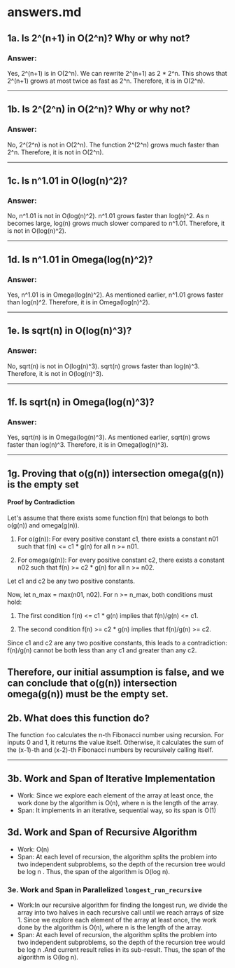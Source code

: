 # answers.md

## 1a. Is 2^(n+1) in O(2^n)? Why or why not?

### Answer:
Yes, 2^(n+1) is in O(2^n).
We can rewrite 2^(n+1) as 2 * 2^n. This shows that 2^(n+1) grows at most twice as fast as 2^n. Therefore, it is in O(2^n).

---

## 1b. Is 2^(2^n) in O(2^n)? Why or why not?

### Answer:
No, 2^(2^n) is not in O(2^n).
The function 2^(2^n) grows much faster than 2^n. Therefore, it is not in O(2^n).

---

## 1c. Is n^1.01 in O(log(n)^2)?

### Answer:
No, n^1.01 is not in O(log(n)^2).
n^1.01 grows faster than log(n)^2. As n becomes large, log(n) grows much slower compared to n^1.01. Therefore, it is not in O(log(n)^2).

---

## 1d. Is n^1.01 in Omega(log(n)^2)?

### Answer:
Yes, n^1.01 is in Omega(log(n)^2).
As mentioned earlier, n^1.01 grows faster than log(n)^2. Therefore, it is in Omega(log(n)^2).

---

## 1e. Is sqrt(n) in O(log(n)^3)?

### Answer:
No, sqrt(n) is not in O(log(n)^3).
sqrt(n) grows faster than log(n)^3. Therefore, it is not in O(log(n)^3).

---

## 1f. Is sqrt(n) in Omega(log(n)^3)?

### Answer:
Yes, sqrt(n) is in Omega(log(n)^3).
As mentioned earlier, sqrt(n) grows faster than log(n)^3. Therefore, it is in Omega(log(n)^3).

---

## 1g. Proving that o(g(n)) intersection omega(g(n)) is the empty set

#### Proof by Contradiction

Let's assume that there exists some function f(n) that belongs to both o(g(n)) and omega(g(n)).

1. For o(g(n)): For every positive constant c1, there exists a constant n01 such that f(n) <= c1 * g(n) for all n >= n01.
  
2. For omega(g(n)): For every positive constant c2, there exists a constant n02 such that f(n) >= c2 * g(n) for all n >= n02.

Let c1 and c2 be any two positive constants.

Now, let n_max = max(n01, n02). For n >= n_max, both conditions must hold:

1. The first condition f(n) <= c1 * g(n) implies that f(n)/g(n) <= c1.
  
2. The second condition f(n) >= c2 * g(n) implies that f(n)/g(n) >= c2.

Since c1 and c2 are any two positive constants, this leads to a contradiction: f(n)/g(n) cannot be both less than any c1 and greater than any c2.

Therefore, our initial assumption is false, and we can conclude that o(g(n)) intersection omega(g(n)) must be the empty set.
---

## 2b. What does this function do?
The function `foo` calculates the n-th Fibonacci number using recursion. For inputs 0 and 1, it returns the value itself. Otherwise, it calculates the sum of the (x-1)-th and  (x-2)-th Fibonacci numbers by recursively calling itself.

---

## 3b. Work and Span of Iterative Implementation
- Work:  Since we explore each element of the array at least once, the work done by the algorithm is O(n), where n  is the length of the array. 
- Span:  It  implements in an iterative, sequential way, so its span is O(1)

## 3d. Work and Span of Recursive Algorithm
- Work:  O(n) 
- Span:  At each level of recursion, the algorithm splits the problem into two independent subproblems, so the depth of the recursion tree would be log n . Thus, the span of the algorithm is O(log n).

### 3e. Work and Span in Parallelized `longest_run_recursive`
- Work:In our recursive algorithm for finding the longest run, we divide the array into two halves in each recursive call until we reach arrays of size 1. Since we explore each element of the array at least once, the work done by the algorithm is O(n), where n  is the length of the array.
- Span: At each level of recursion, the algorithm splits the problem into two independent subproblems, so the depth of the recursion tree would be log n .And current result relies in its sub-result. Thus, the span of the algorithm is O(log n).



